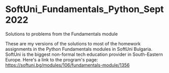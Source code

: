 # SoftUni_Fundamentals_Python_Sept2022
Solutions to problems from the Fundamentals module

These are my versions of the solutions to most of the homework assignments in the Python Fundamentals modules in SoftUni Bulgaria. 
SoftUni is the biggest non-formal tech education provider in South-Eastern Europe.
Here's a link to the program's page:
https://softuni.bg/modules/106/fundamentals-module/1356
